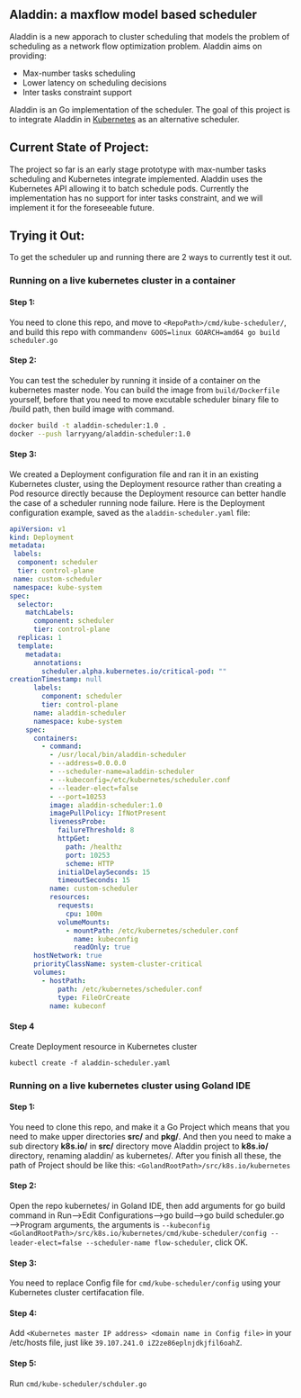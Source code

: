 ## Aladdin: a maxflow model based scheduler

Aladdin is a new apporach to cluster scheduling that models the problem of scheduling as a network flow optimization problem. Aladdin aims on providing:

- Max-number tasks scheduling
- Lower latency on scheduling decisions
- Inter tasks constraint support

Aladdin is an Go implementation of the scheduler. The goal of this project is to integrate Aladdin in [Kubernetes](https://github.com/kubernetes/kubernetes) as an alternative scheduler.

## Current State of Project:

The project so far is an early stage prototype with max-number tasks scheduling and Kubernetes integrate implemented. Aladdin uses the Kubernetes API allowing it to batch schedule pods. Currently the implementation has no support for inter tasks constraint, and we will implement it for the foreseeable future.

## Trying it Out:

To get the scheduler up and running there are 2 ways to currently test it out.

### Running on a live kubernetes cluster in a container

#### Step 1: 

You need to clone this repo, and move to `<RepoPath>/cmd/kube-scheduler/`, and build this repo with command`env GOOS=linux GOARCH=amd64 go build scheduler.go`

#### Step 2:

You can test the scheduler by running it inside of a container on the kubernetes master node. You can build the image from `build/Dockerfile` yourself, before that you need to move excutable scheduler binary file to /build path, then build image with command.

```bash
docker build -t aladdin-scheduler:1.0 .
docker --push larryyang/aladdin-scheduler:1.0
```

#### Step 3:

We created a Deployment configuration file and ran it in an existing Kubernetes cluster, using the Deployment resource rather than creating a Pod resource directly because the Deployment resource can better handle the case of a scheduler running node failure. Here is the Deployment configuration example, saved as the `aladdin-scheduler.yaml` file:

```yaml
apiVersion: v1
kind: Deployment
metadata: 
 labels:
  component: scheduler
  tier: control-plane
 name: custom-scheduler
 namespace: kube-system
spec:
  selector:
    matchLabels:
      component: scheduler
      tier: control-plane
  replicas: 1
  template:
    metadata:
      annotations:
        scheduler.alpha.kubernetes.io/critical-pod: ""
creationTimestamp: null
      labels:
        component: scheduler
        tier: control-plane
      name: aladdin-scheduler
      namespace: kube-system
    spec:
      containers:
        - command:
          - /usr/local/bin/aladdin-scheduler
          - --address=0.0.0.0
          - --scheduler-name=aladdin-scheduler
          - --kubeconfig=/etc/kubernetes/scheduler.conf
          - --leader-elect=false
          - --port=10253
          image: aladdin-scheduler:1.0
          imagePullPolicy: IfNotPresent
          livenessProbe:
            failureThreshold: 8
            httpGet:
              path: /healthz
              port: 10253
              scheme: HTTP
            initialDelaySeconds: 15
            timeoutSeconds: 15
          name: custom-scheduler
          resources:
            requests:
              cpu: 100m
            volumeMounts:
              - mountPath: /etc/kubernetes/scheduler.conf 
                name: kubeconfig
                readOnly: true
      hostNetwork: true
      priorityClassName: system-cluster-critical 
      volumes:
        - hostPath:
            path: /etc/kubernetes/scheduler.conf
            type: FileOrCreate
          name: kubeconf
```

#### Step 4

Create Deployment resource in Kubernetes cluster

`kubectl create -f aladdin-scheduler.yaml`



### Running on a live kubernetes cluster using Goland IDE

#### Step 1: 

You need to clone this repo, and make it a Go Project which means that you need to make upper directories **src/** and **pkg/**. And then you need to make a sub directory **k8s.io/** in **src/** directory move Aladdin project to **k8s.io/** directory, renaming aladdin/ as kubernetes/. After you finish all these, the path of Project should be like this: `<GolandRootPath>/src/k8s.io/kubernetes`

#### Step 2:

Open the repo kubernetes/ in Goland IDE, then add arguments for go build command in Run——>Edit Configurations——>go build——>go build scheduler.go——>Program arguments, the arguments is `--kubeconfig <GolandRootPath>/src/k8s.io/kubernetes/cmd/kube-scheduler/config --leader-elect=false --scheduler-name flow-scheduler`, click OK.

#### Step 3:

You need to replace Config file for `cmd/kube-scheduler/config` using your Kubernetes cluster certifacation file.

#### Step 4:

Add `<Kubernetes master IP address> <domain name in Config file>` in your /etc/hosts file, just like `39.107.241.0 iZ2ze86eplnjdkjfil6oahZ`.

#### Step 5:

Run `cmd/kube-scheduler/schduler.go`

